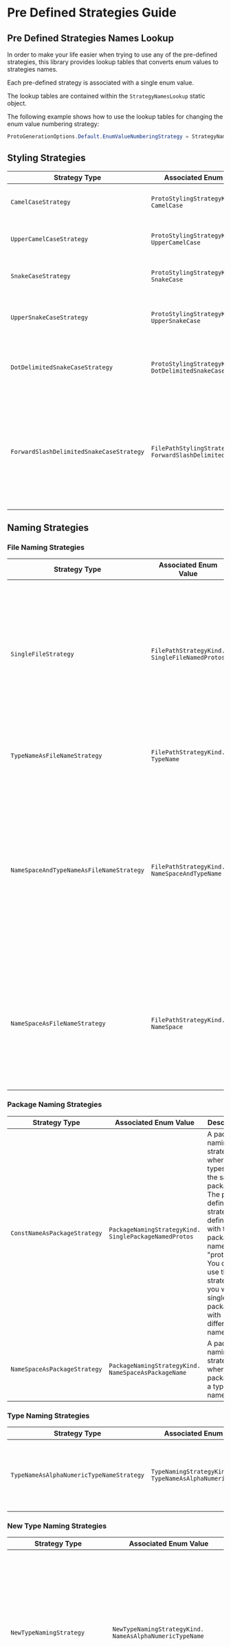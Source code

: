# Pre Defined Strategies Guide

## Pre Defined Strategies Names Lookup

In order to make your life easier when trying to use any of the pre-defined strategies, this library provides lookup tables that converts enum values to strategies names.

Each pre-defined strategy is associated with a single enum value.

The lookup tables are contained within the `StrategyNamesLookup` static object.

The following example shows how to use the lookup tables for changing the enum value numbering strategy:

```csharp
ProtoGenerationOptions.Default.EnumValueNumberingStrategy = StrategyNamesLookup.EnumValueNumberingStrategiesLookup[EnumValueNumberingStrategyKind.SameAsEnumValue];
```

## Styling Strategies

| Strategy Type | Associated Enum Value | Description |
|---------------|-----------------------|-------------|
| `CamelCaseStrategy` | `ProtoStylingStrategyKind.`<br>`CamelCase` | Format string as a camelCase string. e.g. Hello World becomes helloWorld. |
| `UpperCamelCaseStrategy` | `ProtoStylingStrategyKind.`<br>`UpperCamelCase` | Format string as a UpperCamelCase string. e.g. Hello World becomes HelloWorld. |
| `SnakeCaseStrategy` | `ProtoStylingStrategyKind.`<br>`SnakeCase` | Format string as a snake_case string. e.g. Hello World becomes hello_world. |
| `UpperSnakeCaseStrategy` | `ProtoStylingStrategyKind.`<br>`UpperSnakeCase` | Format string as a UPPER_SNAKE_CASE string. e.g. Hello World becomes HELLO_WORLD. |
| `DotDelimitedSnakeCaseStrategy` | `ProtoStylingStrategyKind.`<br>`DotDelimitedSnakeCase` | Format string as a dot delimited snake case string. e.g if the words are: ILikeApple, MeToo then the result will be i_like_apple.me_too |
| `ForwardSlashDelimitedSnakeCaseStrategy` | `FilePathStylingStrategyKind.`<br>`ForwardSlashDelimitedSnakeCase` | Format string as a forward slash delimited snake case string. e.g if the words are: ILikeApple, MeToo then the result will be i_like_apple/me_too. If the words represent a proto file path (as it should) like: ComputerUsers, File.proto then the result will be computer_users/file.proto |

## Naming Strategies

### File Naming Strategies

| Strategy Type | Associated Enum Value | Description |
|---------------|-----------------------|-------------|
| `SingleFileStrategy` | `FilePathStrategyKind.`<br>`SingleFileNamedProtos` | A file name strategy that puts all types in a single proto file. The pre defined strategy is defined with the file name of "protos.proto". You can use this strategy if you want a single file with different name. |
| `TypeNameAsFileNameStrategy` | `FilePathStrategyKind.`<br>`TypeName` | A file naming strategy in which the file name will be the type name. |
| `NameSpaceAndTypeNameAsFileNameStrategy` | `FilePathStrategyKind.`<br>`NameSpaceAndTypeName` | A file naming strategy that groups types by their namespace and their names. This strategy allows you to structure the protos in the same path structures as your C# DTOs (if your DTOs are separated to type per file and the files are grouped in directories). |
| `NameSpaceAsFileNameStrategy` | `FilePathStrategyKind.`<br>`NameSpace` | A file name strategy that groups types by their namespace. This is a risky strategy that if your DTOs are not structured correctly, may cause a recursive import to happen inside the proto files. |

### Package Naming Strategies

| Strategy Type | Associated Enum Value | Description |
|---------------|-----------------------|-------------|
| `ConstNameAsPackageStrategy` | `PackageNamingStrategyKind.`<br>`SinglePackageNamedProtos` |  A package naming strategy where all types share the same package. The pre defined strategy is defined with the package name of "protos". You can use this strategy if you want a single package with different name. |
| `NameSpaceAsPackageStrategy` | `PackageNamingStrategyKind.`<br>`NameSpaceAsPackageName` |  A package naming strategy where the package of a type is its namespace. |

### Type Naming Strategies

| Strategy Type | Associated Enum Value | Description |
|---------------|-----------------------|-------------|
| `TypeNameAsAlphaNumericTypeNameStrategy` | `TypeNamingStrategyKind.`<br>`TypeNameAsAlphaNumericTypeName` |  A type naming strategy where the proto name is the same as the type name. |

### New Type Naming Strategies

| Strategy Type | Associated Enum Value | Description |
|---------------|-----------------------|-------------|
| `NewTypeNamingStrategy` | `NewTypeNamingStrategyKind.`<br>`NameAsAlphaNumericTypeName` |  Naming strategy for new types that uses the name of the type if the type is not generic otherwise uses the name without generics and a combination of the generic arguments names. |
| `ParameterListNamingStrategy` | `ParameterListNamingStrategyKind.`<br>`MethodNameAndParametersTypes` |  A parameter list naming strategy that names a parameter list based on the method name with a suffix. |

## Numbering Strategies

| Strategy Type | Associated Enum Value | Description |
|---------------|-----------------------|-------------|
| `EnumNumberSameAsEnumValueStrategy` | `EnumValueNumberingStrategyKind.`<br>`SameAsEnumValue` |  Enum value numbering strategy that assigns the same value of the enum value as the enum value. |
| `SequentialEnumValueNumberingStrategy` | `EnumValueNumberingStrategyKind.`<br>`Sequential` |  Enum value numbering strategy that assigns the index of the enum value as the enum value. |
| `SequentialFieldNumberingStrategy` | `FieldNumberingStrategyKind.`<br>`Sequential` |  Field numbering strategy that assigns the index of the field as the field number. |

## Analysis Strategies

| Strategy Type | Associated Enum Value | Description |
|---------------|-----------------------|-------------|
| `CompositeFieldsAndPropertiesExtractionStrategy` | `FieldsAndPropertiesExtractionStrategyKind.`<br>`Composite` |  Field and properties extraction strategy that composite base type to a single field. |
| `FlattenedFieldsAndPropertiesExtractionStrategy` | `FieldsAndPropertiesExtractionStrategyKind.`<br>`Flatten` |  Field and properties extraction strategy that flattened all the fields and property of the type. i.e. each field or property of base class or implemented interface will be taken as a single member. |